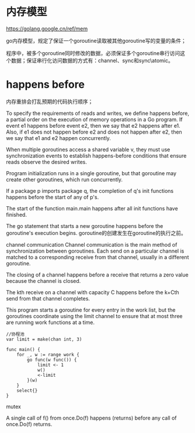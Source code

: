 # 内存模型

https://golang.google.cn/ref/mem

go内存模型，规定了保证一个goroutine读取被其他goroutine写的变量的条件；

程序中，被多个goroutine同时修改的数据，必须保证多个goroutine串行访问这个数据；保证串行化访问数据的方式有：channel、sync和sync\atomic。

# happens before
内存重排会打乱预期的代码执行顺序；

To specify the requirements of reads and writes, we define happens before, a partial order on the execution of memory operations in a Go program. If event e1 happens before event e2, then we say that e2 happens after e1. Also, if e1 does not happen before e2 and does not happen after e2, then we say that e1 and e2 happen concurrently.

When multiple goroutines access a shared variable v, they must use synchronization events to establish happens-before conditions that ensure reads observe the desired writes.

Program initialization runs in a single goroutine, but that goroutine may create other goroutines, which run concurrently.

If a package p imports package q, the completion of q's init functions happens before the start of any of p's.

The start of the function main.main happens after all init functions have finished.

The go statement that starts a new goroutine happens before the goroutine's execution begins.
goroutine的创建发生在goroutine的执行之前。

channel communication
Channel communication is the main method of synchronization between goroutines. Each send on a particular channel is matched to a corresponding receive from that channel, usually in a different goroutine.

The closing of a channel happens before a receive that returns a zero value because the channel is closed.

The kth receive on a channel with capacity C happens before the k+Cth send from that channel completes.

This program starts a goroutine for every entry in the work list, but the goroutines coordinate using the limit channel to ensure that at most three are running work functions at a time.

```golang
//协程池
var limit = make(chan int, 3)

func main() {
	for _, w := range work {
		go func(w func()) {
			limit <- 1
			w()
			<-limit
		}(w)
	}
	select{}
}
```

mutex

A single call of f() from once.Do(f) happens (returns) before any call of once.Do(f) returns.
